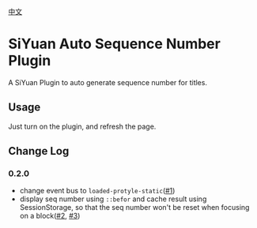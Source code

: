 [中文](https://github.com/dale0525/siyuan-auto-seq-number/blob/main/README_zh_CN.md)

# SiYuan Auto Sequence Number Plugin
A SiYuan Plugin to auto generate sequence number for titles.

## Usage
Just turn on the plugin, and refresh the page.

## Change Log
### 0.2.0
- change event bus to `loaded-protyle-static`([#1](https://github.com/dale0525/siyuan-auto-seq-number/issues/1))
- display seq number using `::befor` and cache result using SessionStorage, so that the seq number won't be reset when focusing on a block([#2](https://github.com/dale0525/siyuan-auto-seq-number/issues/2), [#3](https://github.com/dale0525/siyuan-auto-seq-number/issues/1))